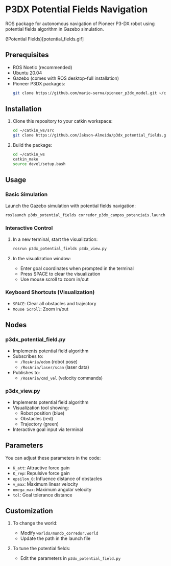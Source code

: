 # P3DX Potential Fields Navigation

ROS package for autonomous navigation of Pioneer P3-DX robot using potential fields algorithm in Gazebo simulation.

(!Potential Fields)[potential_fields.gif]

## Prerequisites

- ROS Noetic (recommended)
- Ubuntu 20.04
- Gazebo (comes with ROS desktop-full installation)
- Pioneer P3DX packages:
  ```bash
  git clone https://github.com/mario-serna/pioneer_p3dx_model.git ~/catkin_ws/src/p3dx_gazebo
  ```

## Installation

1. Clone this repository to your catkin workspace:
   ```bash
   cd ~/catkin_ws/src
   git clone https://github.com/Jakson-Almeida/p3dx_potential_fields.git
   ```

2. Build the package:
   ```bash
   cd ~/catkin_ws
   catkin_make
   source devel/setup.bash
   ```

## Usage

### Basic Simulation

Launch the Gazebo simulation with potential fields navigation:
```bash
roslaunch p3dx_potential_fields corredor_p3dx_campos_potenciais.launch
```

### Interactive Control

1. In a new terminal, start the visualization:
   ```bash
   rosrun p3dx_potential_fields p3dx_view.py
   ```

2. In the visualization window:
   - Enter goal coordinates when prompted in the terminal
   - Press SPACE to clear the visualization
   - Use mouse scroll to zoom in/out

### Keyboard Shortcuts (Visualization)
- `SPACE`: Clear all obstacles and trajectory
- `Mouse Scroll`: Zoom in/out

## Nodes

### p3dx_potential_field.py
- Implements potential field algorithm
- Subscribes to:
  - `/RosAria/odom` (robot pose)
  - `/RosAria/laser/scan` (laser data)
- Publishes to:
  - `/RosAria/cmd_vel` (velocity commands)

### p3dx_view.py
- Implements potential field algorithm
- Visualization tool showing:
  - Robot position (blue)
  - Obstacles (red)
  - Trajectory (green)
- Interactive goal input via terminal

## Parameters

You can adjust these parameters in the code:
- `K_att`: Attractive force gain
- `K_rep`: Repulsive force gain
- `epsilon_0`: Influence distance of obstacles
- `v_max`: Maximum linear velocity
- `omega_max`: Maximum angular velocity
- `tol`: Goal tolerance distance

## Customization

1. To change the world:
   - Modify `worlds/mundo_corredor.world`
   - Update the path in the launch file

2. To tune the potential fields:
   - Edit the parameters in `p3dx_potential_field.py`

